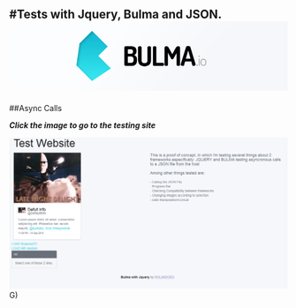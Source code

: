#Tests with Jquery, Bulma and JSON.
![](https://raw.githubusercontent.com/RolandoED/JSONBulmaJquery/master/node_modules/bulma/images/bulma-banner.png)
---
##Async Calls

***Click the image to go to the testing site***

[<img src="https://raw.githubusercontent.com/RolandoED/JSONBulmaJquery/master/content/capture.PNG">](https://rolandoed.github.io/JSONBulmaJquery/)G)